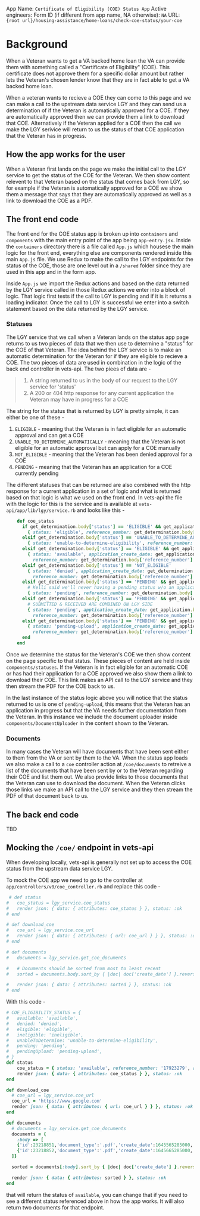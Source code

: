 App Name: `Certificate of Eligibility (COE) Status App`
Active engineers: 
Form ID (if different from app name, NA otherwise): `NA`
URL: `{root url}/housing-assistance/home-loans/check-coe-status/your-coe`


# Background
When a Veteran wants to get a VA backed home loan the VA can provide them with something called a "Certificate of Eligibility" (COE). This certificate does not approve them for a specific dollar amount but rather lets the Veteran's chosen lender know that they are in fact able to get a VA backed home loan.

When a veteran wants to recieve a COE they can come to this page and we can make a call to the upstream data service LGY and they can send us a determination of if the Veteran is automatically approved for a COE. If they are automatically approved then we can provide them a link to download that COE. Alternatively if the Veteran applied for a COE then the call we make the LGY serivice will return to us the status of that COE application that the Veteran has in progress.

## How the app works for the user
When a Veteran first lands on the page we make the initial call to the LGY service to get the status of the COE for the Veteran. We then show content relevent to that Veteran based on the status that comes back from LGY, so for example if the Veteran is automatically approved for a COE we show them a message that says that they are automatically approved as well as a link to download the COE as a PDF.

## The front end code
The front end for the COE status app is broken up into `containers` and `components` with the main entry point of the app being `app-entry.jsx`. Inside the `containers` directory there is a file called `App.js` which housese the main logic for the front end, everything else are components rendered inside this main `App.js` file. We use Redux to make the call to the LGY endpoints for the status of the COE, those are one level out in a `/shared` folder since they are used in this app and in the form app.

Inside `App.js` we import the Redux actions and based on the data returned by the LGY service called in those Redux actions we enter into a block of logic. That logic first tests if the call to LGY is pending and if it is it returns a loading indicator. Once the call to LGY is successful we enter into a switch statement based on the data returned by the LGY service. 


### Statuses
The LGY service that we call when a Veteran lands on the status app page returns to us two pieces of data that we then use to determine a "status" for the COE of that Veteran. The idea behind the LGY service is to make an automatic determination for the Veteran for if they are eligible to recieve a COE. The two pieces of data are used in combination in the logic of the back end controller in vets-api. The two piees of data are -

> 1. A string returned to us in the body of our request to the LGY service for 'status'
> 2. A 200 or 404 http response for any current application the Veteran may have in progress for a COE

The string for the status that is returned by LGY is pretty simple, it can either be one of these -

1. `ELIGIBLE` - meaning that the Veteran is in fact eligible for an automatic approval and can get a COE
2. `UNABLE_TO_DETERMINE_AUTOMATICALLY` - meaning that the Veteran is not eligible for an automatic approval but can apply for a COE manually
3. `NOT_ELIGIBLE` - meaning that the Veteran has been denied approval for a COE
4. `PENDING` - meaning that the Veteran has an application for a COE currently pending

The different statuses that can be returned are also combined with the http response for a current application in a set of logic and what is returned based on that logic is what we used on the front end. In vets-api the file with the logic for this is the service and is available at `vets-api/app/lib/lgy/service.rb` and looks like this -

```ruby
    def coe_status
      if get_determination.body['status'] == 'ELIGIBLE' && get_application.status == 404
        { status: 'eligible', reference_number: get_determination.body['reference_number'] }
      elsif get_determination.body['status'] == 'UNABLE_TO_DETERMINE_AUTOMATICALLY' && get_application.status == 404
        { status: 'unable-to-determine-eligibility', reference_number: get_determination.body['reference_number'] }
      elsif get_determination.body['status'] == 'ELIGIBLE' && get_application.status == 200
        { status: 'available', application_create_date: get_application.body['create_date'],
          reference_number: get_determination.body['reference_number'] }
      elsif get_determination.body['status'] == 'NOT_ELIGIBLE'
        { status: 'denied', application_create_date: get_determination.body['determination_date'],
          reference_number: get_determination.body['reference_number'] }
      elsif get_determination.body['status'] == 'PENDING' && get_application.status == 404
        # Kelli said we'll never having a pending status w/o an application, but LGY sqa data is getting hand crafted
        { status: 'pending', reference_number: get_determination.body['reference_number'] }
      elsif get_determination.body['status'] == 'PENDING' && get_application.body['status'] == 'SUBMITTED'
        # SUBMITTED & RECEIVED ARE COMBINED ON LGY SIDE
        { status: 'pending', application_create_date: get_application.body['create_date'],
          reference_number: get_determination.body['reference_number'] }
      elsif get_determination.body['status'] == 'PENDING' && get_application.body['status'] == 'RETURNED'
        { status: 'pending-upload', application_create_date: get_application.body['create_date'],
          reference_number: get_determination.body['reference_number'] }
      end
    end
```

Once we determine the status for the Veteran's COE we then show content on the page specific to that status. These pieces of content are held inside `components/statuses`. If the Veteran is in fact eligible for an automatic COE or has had their application for a COE approved we also show them a link to download their COE. This link makes an API call to the LGY service and they then stream the PDF for the COE back to us.

In the last instance of the status logic above you will notice that the status returned to us is one of `pending-upload`, this means that the Veteran has an application in progress but that the VA needs further documentation from the Veteran. In this instance we include the document uploader inside `components/DocumentUploader` in the content shown to the Veteran.

### Documents
In many cases the Veteran will have documents that have been sent either to them from the VA or sent by them to the VA. When the status app loads we also make a call to a `coe` controller action at `/coe/documents` to retreive a list of the documents that have been sent by or to the Veteran regarding their COE and list them out. We also provide links to those documents that the Veteran can use to download the document. When the Veteran clicks those links we make an API call to the LGY service and they then stream the PDF of that document back to us.

## The back end code
TBD

## Mocking the `/coe/` endpoint in vets-api
When developing locally, vets-api is generally not set up to access the COE status from the upstream data service LGY.

To mock the COE app we need to go to the controller at `app/controllers/v0/coe_controller.rb` and replace this code - 

```ruby
 # def status
#   coe_status = lgy_service.coe_status
#   render json: { data: { attributes: coe_status } }, status: :ok
# end

# def download_coe
#   coe_url = lgy_service.coe_url
#   render json: { data: { attributes: { url: coe_url } } }, status: :ok
# end

# def documents
#   documents = lgy_service.get_coe_documents

#   # Documents should be sorted from most to least recent
#   sorted = documents.body.sort_by { |doc| doc['create_date'] }.reverse

#   render json: { data: { attributes: sorted } }, status: :ok
# end

```

With this code -

```ruby
# COE_ELIGIBILITY_STATUS = {
#   available: 'available',
#   denied: 'denied',
#   eligible: 'eligible',
#   ineligible: 'ineligible',
#   unableToDetermine: 'unable-to-determine-eligibility',
#   pending: 'pending',
#   pendingUpload: 'pending-upload',
# }
def status
    coe_status = { status: 'available', reference_number: '17923279', application_create_date: 1645565285000 }
    render json: { data: { attributes: coe_status } }, status: :ok
end

def download_coe
  # coe_url = lgy_service.coe_url
  coe_url = 'https://www.google.com'
  render json: { data: { attributes: { url: coe_url } } }, status: :ok
end

def documents
  # documents = lgy_service.get_coe_documents
  documents = {
    :body => [
    {'id':23218851,'document_type':'.pdf','create_date':1645565285000,'description':'Discharge or separation papers (DD214) 1'},
    {'id':23218852,'document_type':'.pdf','create_date':1645665285000,'description':'Discharge or separation papers (DD214) 2'}
  ]}

  sorted = documents[:body].sort_by { |doc| doc['create_date'] }.reverse

  render json: { data: { attributes: sorted } }, status: :ok
end
```

that will return the status of `available`, you can change that if you need to see a different status referenced above in how the app works.
It will also return two documents for that endpoint.





